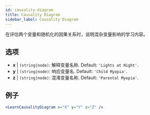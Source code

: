 ```yaml
---
id: causality-diagram
title: Causality Diagram
sidebar_label: Causality Diagram
---
```


在评估两个变量和随机化的因果关系时，说明混杂变量影响的学习内容。

## 选项

* __x__ | `(string|node)`: 解释变量名称. Default: `'Lights at Night'`.
* __y__ | `(string|node)`: 响应变量名. Default: `'Child Myopia'`.
* __z__ | `(string|node)`: 混淆变量名称. Default: `'Parental Myopia'`.


## 例子

```jsx live
<LearnCausalityDiagram x="X" y="Y" z="Z" />
```

